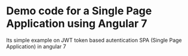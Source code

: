 # Demo code for a Single Page Application using Angular 7

Its simple example on  JWT token based autentication SPA (Single Page Application) in angular 7
